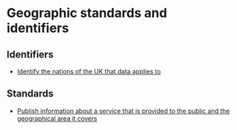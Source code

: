 # Geographic standards and identifiers

## Identifiers
* [Identify the nations of the UK that data applies to](formats/uk-nations.md)

## Standards

* [Publish information about a service that is provided to the public and the geographical area it covers](formats/service-provision.md)